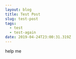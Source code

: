 ```yaml
---
layout: blog
title: Test Post
slug: test-post
tags:
  - test
  - test-again
date: 2019-04-24T23:00:31.319Z
---
```

help me
